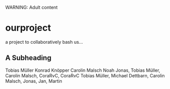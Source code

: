 WARNING: Adult content

# ourproject
a project to collaboratively bash us...

## A Subheading

Tobias Müller
Konrad Knöpper 
Carolin Malsch
Noah
Jonas, Tobias Müller, Carolin Malsch, CoraRvC, CoraRvC Tobias Müller, Michael Dettbarn, Carolin Malsch, Jonas, Jan, Martin
